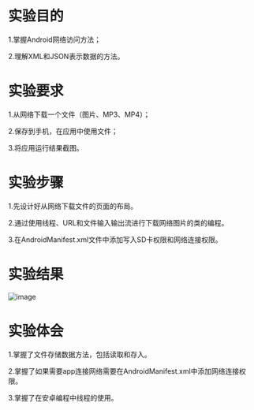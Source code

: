 # 实验目的

1.掌握Android网络访问方法；

2.理解XML和JSON表示数据的方法。 
 
# 实验要求

1.从网络下载一个文件（图片、MP3、MP4）；

2.保存到手机，在应用中使用文件；

3.将应用运行结果截图。

# 实验步骤

1.先设计好从网络下载文件的页面的布局。

2.通过使用线程、URL和文件输入输出流进行下载网络图片的类的编程。

3.在AndroidManifest.xml文件中添加写入SD卡权限和网络连接权限。

# 实验结果
![image](https://github.com/Zmingcheng/android-labs-2018/blob/master/soft1614080902121/experience6.png)
# 实验体会

1.掌握了文件存储数据方法，包括读取和存入。

2.掌握了如果需要app连接网络需要在AndroidManifest.xml中添加网络连接权限。

3.掌握了在安卓编程中线程的使用。

